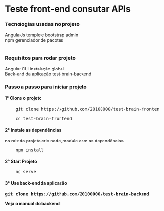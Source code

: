 <h1>Teste front-end consutar APIs</h1>

<h3>Tecnologias usadas no projeto</h3>
AngularJs templete bootstrap admin<br>
npm gerenciador de pacotes </br>
<br/>
<h3>Requisitos para rodar projeto</h3>
Angular CLI instalação global <br>
Back-and da aplicação test-brain-backend
<h3>Passo a passo para iniciar projeto 
<h4>1° Clone o projeto</h4> 
<pre>
    git clone https://github.com/20100000/test-brain-frontend.git<br/>
    cd test-brain-frontend
</pre>
<h4>2° Instale as dependências</h4>  
na raiz do projeto
crie node_module com as dependências.<br/>
<pre>
    npm install
</pre>

<h4>2° Start Projeto</h4>  
<pre>
    ng serve
</pre>

<h4>3° Use back-end da aplicação<h4>
<pre>
git clone https://github.com/20100000/test-brain-backend
</pre>
Veja o manual do backend
